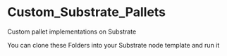 # Custom_Substrate_Pallets
Custom pallet implementations on Substrate

You can clone these Folders into your Substrate node template and run it

